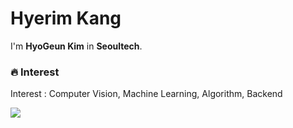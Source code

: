 # Hyerim Kang

I'm **HyoGeun Kim** in **Seoultech**.<p>
  
### 🔥 Interest 
Interest : Computer Vision, Machine Learning, Algorithm, Backend
  
<img src="https://img.shields.io/badge/C-00599C?style=flat-square&logo=C&logoColor=white"/>
